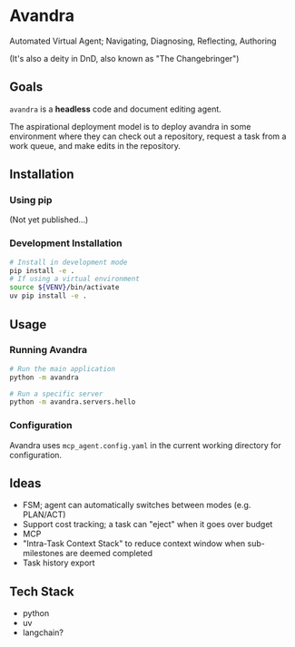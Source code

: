 # Avandra

Automated
Virtual
Agent;
Navigating,
Diagnosing,
Reflecting,
Authoring

(It's also a deity in DnD, also known as "The Changebringer")

## Goals

`avandra` is a **headless** code and document editing agent.

The aspirational deployment model is to deploy avandra in some environment where they
can check out a repository, request a task from a work queue, and make edits in the
repository.

## Installation

### Using pip

(Not yet published...)

### Development Installation

```bash
# Install in development mode
pip install -e .
# If using a virtual environment
source ${VENV}/bin/activate
uv pip install -e .
```

## Usage

### Running Avandra

```bash
# Run the main application
python -m avandra

# Run a specific server
python -m avandra.servers.hello
```

### Configuration

Avandra uses `mcp_agent.config.yaml` in the current working directory for configuration.

## Ideas

* FSM; agent can automatically switches between modes (e.g. PLAN/ACT)
* Support cost tracking; a task can "eject" when it goes over budget
* MCP
* "Intra-Task Context Stack" to reduce context window when sub-milestones are deemed completed
* Task history export

## Tech Stack

* python
* uv
* langchain?
